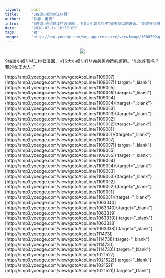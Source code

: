 ```yaml
---
layout:     post
title:      "S佐渡小姐与M江村君"
author:     "作者：英贵"
intro:      "S佐渡小姐与M江村君漫画 ，抖S大小姐与抖M完美男命运的邂逅。“能收养我吗？我的女王大人。”"
date:       "2018-02-14 16:57:00"
tags:       "君"
image:      "http://smp.yoedge.com/smp-app/resource/viewImage/1000702appline.png"
---
```

<div style="text-align: center">
<p><img src="http://smp.yoedge.com/smp-app/resource/viewImage/1000702appline.png"/></p>
</div>
<p class="post-meta">
<span>S佐渡小姐与M江村君漫画 ，抖S大小姐与抖M完美男命运的邂逅。“能收养我吗？我的女王大人。”</span>
</p>
[http://smp3.yoedge.com/view/gotoAppLine/1109007](http://smp3.yoedge.com/view/gotoAppLine/1109007){:target="_blank"}
[http://smp3.yoedge.com/view/gotoAppLine/1109005](http://smp3.yoedge.com/view/gotoAppLine/1109005){:target="_blank"}
[http://smp3.yoedge.com/view/gotoAppLine/1109004](http://smp3.yoedge.com/view/gotoAppLine/1109004){:target="_blank"}
[http://smp3.yoedge.com/view/gotoAppLine/1109003](http://smp3.yoedge.com/view/gotoAppLine/1109003){:target="_blank"}
[http://smp3.yoedge.com/view/gotoAppLine/1109002](http://smp3.yoedge.com/view/gotoAppLine/1109002){:target="_blank"}
[http://smp3.yoedge.com/view/gotoAppLine/1109001](http://smp3.yoedge.com/view/gotoAppLine/1109001){:target="_blank"}
[http://smp3.yoedge.com/view/gotoAppLine/1109007](http://smp3.yoedge.com/view/gotoAppLine/1109007){:target="_blank"}
[http://smp3.yoedge.com/view/gotoAppLine/1109005](http://smp3.yoedge.com/view/gotoAppLine/1109005){:target="_blank"}
[http://smp3.yoedge.com/view/gotoAppLine/1109004](http://smp3.yoedge.com/view/gotoAppLine/1109004){:target="_blank"}
[http://smp3.yoedge.com/view/gotoAppLine/1109003](http://smp3.yoedge.com/view/gotoAppLine/1109003){:target="_blank"}
[http://smp3.yoedge.com/view/gotoAppLine/1109002](http://smp3.yoedge.com/view/gotoAppLine/1109002){:target="_blank"}
[http://smp3.yoedge.com/view/gotoAppLine/1109001](http://smp3.yoedge.com/view/gotoAppLine/1109001){:target="_blank"}
[http://smp3.yoedge.com/view/gotoAppLine/1063340](http://smp3.yoedge.com/view/gotoAppLine/1063340){:target="_blank"}
[http://smp3.yoedge.com/view/gotoAppLine/1063339](http://smp3.yoedge.com/view/gotoAppLine/1063339){:target="_blank"}
[http://smp3.yoedge.com/view/gotoAppLine/1063338](http://smp3.yoedge.com/view/gotoAppLine/1063338){:target="_blank"}
[http://smp3.yoedge.com/view/gotoAppLine/1114731](http://smp3.yoedge.com/view/gotoAppLine/1114731){:target="_blank"}
[http://smp3.yoedge.com/view/gotoAppLine/1114730](http://smp3.yoedge.com/view/gotoAppLine/1114730){:target="_blank"}
[http://smp3.yoedge.com/view/gotoAppLine/1021522](http://smp3.yoedge.com/view/gotoAppLine/1021522){:target="_blank"}
[http://smp3.yoedge.com/view/gotoAppLine/1021521](http://smp3.yoedge.com/view/gotoAppLine/1021521){:target="_blank"}


